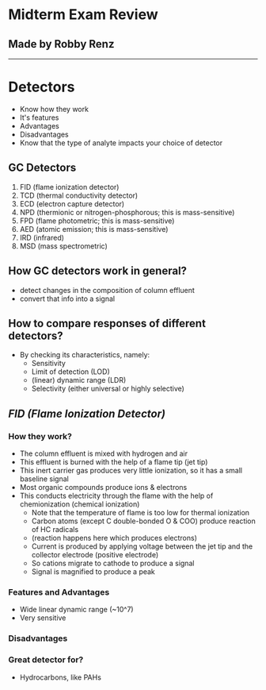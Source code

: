 # Midterm Exam Review
## Made by Robby Renz
--------------------------------------

# **Detectors**
- Know how they work
- It's features
- Advantages
- Disadvantages
- Know that the type of analyte impacts your choice of detector

## GC Detectors
1. FID (flame ionization detector)
2. TCD (thermal conductivity detector)
3. ECD (electron capture detector)
4. NPD (thermionic or nitrogen-phosphorous; this is mass-sensitive)
5. FPD (flame photometric; this is mass-sensitive)
6. AED (atomic emission; this is mass-sensitive)
7. IRD (infrared)
8. MSD (mass spectrometric)

## How GC detectors work in general?
- detect changes in the composition of column effluent
- convert that info into a signal

## How to compare responses of different detectors?
- By checking its characteristics, namely:
	- Sensitivity
	- Limit of detection (LOD)
	- (linear) dynamic range (LDR)
	- Selectivity (either universal or highly selective)

## ***FID (Flame Ionization Detector)***

### How they work?
- The column effluent is mixed with hydrogen and air
- This effluent is burned with the help of a flame tip (jet tip)
- This inert carrier gas produces very little ionization, so it has a small baseline signal
- Most organic compounds produce ions & electrons
- This conducts electricity through the flame with the help of chemionization (chemical ionization)
	- Note that the temperature of flame is too low for thermal ionization
	- Carbon atoms (except C double-bonded O & COO) produce reaction of HC radicals 
	- (reaction happens here which produces electrons)
	- Current is produced by applying voltage between the jet tip and the collector electrode (positive electrode)
	- So cations migrate to cathode to produce a signal
	- Signal is magnified to produce a peak


### **Features and Advantages**
- Wide linear dynamic range (~10^7)
- Very sensitive

### **Disadvantages**

### **Great detector for?**
- Hydrocarbons, like PAHs
